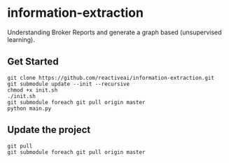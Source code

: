 # information-extraction
Understanding Broker Reports and generate a graph based (unsupervised learning).

## Get Started

```
git clone https://github.com/reactiveai/information-extraction.git
git submodule update --init --recursive
chmod +x init.sh
./init.sh
git submodule foreach git pull origin master
python main.py
```

## Update the project

```
git pull
git submodule foreach git pull origin master
```
